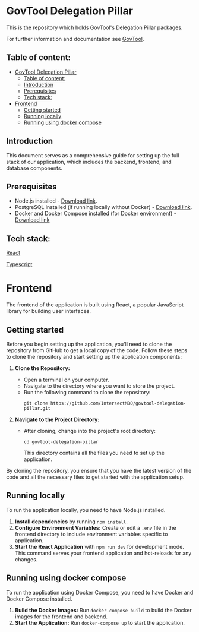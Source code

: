 # GovTool Delegation Pillar

This is the repository which holds GovTool's Delegation Pillar packages.

For further information and documentation see [GovTool](https://github.com/IntersectMBO/govtool).

## Table of content:

- [GovTool Delegation Pillar](#govtool-delegation-pillar)
  - [Table of content:](#table-of-content)
  - [Introduction](#introduction)
  - [Prerequisites](#prerequisites)
  - [Tech stack:](#tech-stack)
- [Frontend](#frontend)
  - [Getting started](#getting-started)
  - [Running locally](#running-locally)
  - [Running using docker compose](#running-using-docker-compose)

## Introduction

This document serves as a comprehensive guide for setting up the full stack of our application, which includes the backend, frontend, and database components.

## Prerequisites

- Node.js installed - [Download link](https://nodejs.org/en/download/).
- PostgreSQL installed (if running locally without Docker) - [Download link](https://www.postgresql.org/).
- Docker and Docker Compose installed (for Docker environment) - [Download link](https://docs.docker.com/get-started/)

## Tech stack:

[React](https://react.dev/)

[Typescript](https://www.typescriptlang.org/)

# Frontend

The frontend of the application is built using React, a popular JavaScript library for building user interfaces.

## Getting started

Before you begin setting up the application, you'll need to clone the repository from GitHub to get a local copy of the code. Follow these steps to clone the repository and start setting up the application components:

1. **Clone the Repository:**

   - Open a terminal on your computer.
   - Navigate to the directory where you want to store the project.
   - Run the following command to clone the repository:
     ```
     git clone https://github.com/IntersectMBO/govtool-delegation-pillar.git
     ```

2. **Navigate to the Project Directory:**
   - After cloning, change into the project's root directory:
     ```
     cd govtool-delegation-pillar
     ```
     This directory contains all the files you need to set up the application.

By cloning the repository, you ensure that you have the latest version of the code and all the necessary files to get started with the application setup.

## Running locally

To run the application locally, you need to have Node.js installed.

1. **Install dependencies** by running `npm install`.
2. **Configure Environment Variables:** Create or edit a `.env` file in the frontend directory to include environment variables specific to application.
3. **Start the React Application** with `npm run dev` for development mode. This command serves your frontend application and hot-reloads for any changes.

## Running using docker compose

To run the application using Docker Compose, you need to have Docker and Docker Compose installed.

1. **Build the Docker Images:** Run `docker-compose build` to build the Docker images for the frontend and backend.
2. **Start the Application:** Run `docker-compose up` to start the application.
